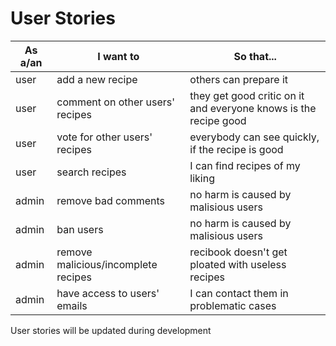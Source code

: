# User Stories

| As a/an | I want to                           | So that...                                                       |
| ------- | ----------------------------------- | ---------------------------------------------------------------- |
| user    | add a new recipe                    | others can prepare it                                            |
| user    | comment on other users' recipes     | they get good critic on it and everyone knows is the recipe good |
| user    | vote for other users' recipes       | everybody can see quickly, if the recipe is good                 |
| user    | search recipes                      | I can find recipes of my liking                                  |
| admin   | remove bad comments                 | no harm is caused by malisious users                             |
| admin   | ban users                           | no harm is caused by malisious users                             |
| admin   | remove malicious/incomplete recipes | recibook doesn't get ploated with useless recipes                |
| admin   | have access to users' emails        | I can contact them in problematic cases                          |

User stories will be updated during development
